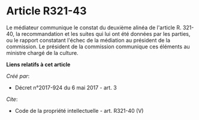 # Article R321-43

Le médiateur communique le constat du deuxième alinéa de l'article R. 321-40, la recommandation et les suites qui lui ont été
données par les parties, ou le rapport constatant l'échec de la médiation au président de la commission. Le président de la
commission communique ces éléments au ministre chargé de la culture.

**Liens relatifs à cet article**

_Créé par_:

  - Décret n°2017-924 du 6 mai 2017 - art. 3

_Cite_:

  - Code de la propriété intellectuelle - art. R321-40 (V)
